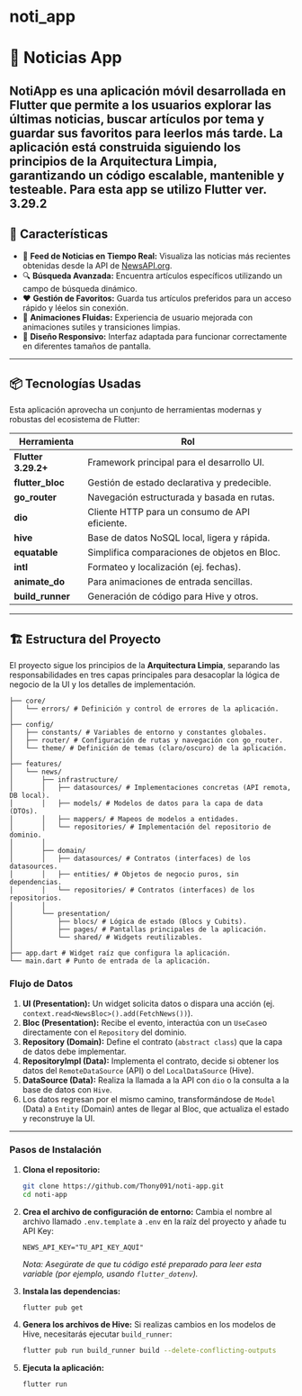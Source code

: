 # noti_app

# 📱 Noticias App

**NotiApp** es una aplicación móvil desarrollada en Flutter que permite a los usuarios explorar las últimas noticias, buscar artículos por tema y guardar sus favoritos para leerlos más tarde. La aplicación está construida siguiendo los principios de la **Arquitectura Limpia**, garantizando un código escalable, mantenible y testeable.
Para esta app se utilizo  Flutter ver. 3.29.2 
---

## 🧩 Características

*   📰 **Feed de Noticias en Tiempo Real:** Visualiza las noticias más recientes obtenidas desde la API de [NewsAPI.org](https://newsapi.org).
*   🔍 **Búsqueda Avanzada:** Encuentra artículos específicos utilizando un campo de búsqueda dinámico.
*   ❤️ **Gestión de Favoritos:** Guarda tus artículos preferidos para un acceso rápido y léelos sin conexión.
*   🚀 **Animaciones Fluidas:** Experiencia de usuario mejorada con animaciones sutiles y transiciones limpias.
*   📱 **Diseño Responsivo:** Interfaz adaptada para funcionar correctamente en diferentes tamaños de pantalla.

---

## 📦 Tecnologías Usadas

Esta aplicación aprovecha un conjunto de herramientas modernas y robustas del ecosistema de Flutter:

| Herramienta        | Rol                                       |
| ------------------ | ----------------------------------------- |
| **Flutter 3.29.2+**| Framework principal para el desarrollo UI. |
| **flutter_bloc**   | Gestión de estado declarativa y predecible. |
| **go_router**      | Navegación estructurada y basada en rutas. |
| **dio**            | Cliente HTTP para un consumo de API eficiente. |
| **hive**           | Base de datos NoSQL local, ligera y rápida. |
| **equatable**      | Simplifica comparaciones de objetos en Bloc. |
| **intl**           | Formateo y localización (ej. fechas).    |
| **animate_do**     | Para animaciones de entrada sencillas.   |
| **build_runner**   | Generación de código para Hive y otros.   |

---

## 🏗️ Estructura del Proyecto

El proyecto sigue los principios de la **Arquitectura Limpia**, separando las responsabilidades en tres capas principales para desacoplar la lógica de negocio de la UI y los detalles de implementación.

```text
├── core/
│   └── errors/ # Definición y control de errores de la aplicación.
│   
├── config/
│   ├── constants/ # Variables de entorno y constantes globales.
│   ├── router/ # Configuración de rutas y navegación con go_router.
│   └── theme/ # Definición de temas (claro/oscuro) de la aplicación.
│
├── features/
│   └── news/
│       ├── infrastructure/
│       │   ├── datasources/ # Implementaciones concretas (API remota, DB local).
│       │   ├── models/ # Modelos de datos para la capa de data (DTOs).
│       │   ├── mappers/ # Mapeos de modelos a entidades.
│       │   └── repositories/ # Implementación del repositorio de dominio.
│       │
│       ├── domain/
│       │   ├── datasources/ # Contratos (interfaces) de los datasources.
│       │   ├── entities/ # Objetos de negocio puros, sin dependencias.
│       │   └── repositories/ # Contratos (interfaces) de los repositorios.
│       │
│       └── presentation/
│           ├── blocs/ # Lógica de estado (Blocs y Cubits).
│           ├── pages/ # Pantallas principales de la aplicación.
│           └── shared/ # Widgets reutilizables.
│
├── app.dart # Widget raíz que configura la aplicación.
└── main.dart # Punto de entrada de la aplicación.
```

### Flujo de Datos

1.  **UI (Presentation):** Un widget solicita datos o dispara una acción (ej. `context.read<NewsBloc>().add(FetchNews())`).
2.  **Bloc (Presentation):** Recibe el evento, interactúa con un `UseCase`o directamente con el `Repository` del dominio.
3.  **Repository (Domain):** Define el contrato (`abstract class`) que la capa de datos debe implementar.
4.  **RepositoryImpl (Data):** Implementa el contrato, decide si obtener los datos del `RemoteDataSource` (API) o del `LocalDataSource` (Hive).
5.  **DataSource (Data):** Realiza la llamada a la API con `dio` o la consulta a la base de datos con `Hive`.
6.  Los datos regresan por el mismo camino, transformándose de `Model` (Data) a `Entity` (Domain) antes de llegar al Bloc, que actualiza el estado y reconstruye la UI.

---

### Pasos de Instalación

1.  **Clona el repositorio:**
    ```bash
    git clone https://github.com/Thony091/noti-app.git
    cd noti-app
    ```

2.  **Crea el archivo de configuración de entorno:**
    Cambia el nombre al archivo llamado `.env.template` a `.env` en la raíz del proyecto y añade tu API Key:
    ```
    NEWS_API_KEY="TU_API_KEY_AQUÍ"
    ```
    *Nota: Asegúrate de que tu código esté preparado para leer esta variable (por ejemplo, usando `flutter_dotenv`).*

3.  **Instala las dependencias:**
    ```bash
    flutter pub get
    ```

4.  **Genera los archivos de Hive:**
    Si realizas cambios en los modelos de Hive, necesitarás ejecutar `build_runner`:
    ```bash
    flutter pub run build_runner build --delete-conflicting-outputs
    ```

5.  **Ejecuta la aplicación:**
    ```bash
    flutter run
    ```